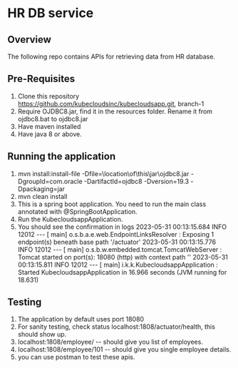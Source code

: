 # HR DB service

## Overview
The following repo contains APIs for retrieving data from HR database.

## Pre-Requisites
1. Clone this repository https://github.com/kubecloudsinc/kubecloudsapp.git, branch-1
2. Require OJDBC8.jar, find it in the resources folder. Rename it from ojdbc8.bat to ojdbc8.jar
3. Have maven installed
4. Have java 8 or above.


## Running the application
1. mvn install:install-file -Dfile=\location\of\this\jar\ojdbc8.jar -DgroupId=com.oracle -DartifactId=ojdbc8 -Dversion=19.3 -Dpackaging=jar
2. mvn clean install
3. This is a spring boot application. You need to run the main class annotated with @SpringBootApplication.
4. Run the KubecloudsappApplication.
5. You should see the confirmation in logs 
   2023-05-31 00:13:15.684  INFO 12012 --- [           main] o.s.b.a.e.web.EndpointLinksResolver      : Exposing 1 endpoint(s) beneath base path '/actuator'
   2023-05-31 00:13:15.776  INFO 12012 --- [           main] o.s.b.w.embedded.tomcat.TomcatWebServer  : Tomcat started on port(s): 18080 (http) with context path ''
   2023-05-31 00:13:15.811  INFO 12012 --- [           main] i.k.k.KubecloudsappApplication           : Started KubecloudsappApplication in 16.966 seconds (JVM running for 18.631)


## Testing
1. The application by default uses port 18080
2. For sanity testing, check status localhost:1808/actuator/health, this should show up.
3. localhost:1808/employee/ -- should give you list of employees.
4. localhost:1808/employee/101 -- should give you single employee details.
5. you can use postman to test these apis. 

